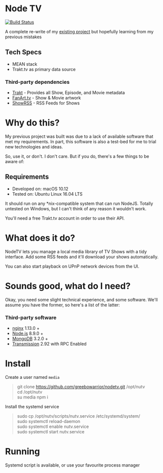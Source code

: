 # Node TV

[![Build Status](https://travis-ci.org/greebowarrior/nodetv.svg?branch=1.1.0)](https://travis-ci.org/greebowarrior/nodetv)

A complete re-write of my [existing project](https://github.com/greebowarrior/nessa)
but hopefully learning from my previous mistakes

## Tech Specs

- MEAN stack
- Trakt.tv as primary data source

### Third-party dependencies

- [Trakt](https://trakt.tv) - Provides all Show, Episode, and Movie metadata
- [FanArt.tv](https://fanart.tc) - Show & Movie artwork
- [ShowRSS](https://showrss.com) - RSS Feeds for Shows


# Why do this?

My previous project was built was due to a lack of available software that met my requirements.
In part, this software is also a test-bed for me to trial new technologies and ideas.

So, use it, or don't. I don't care. But if you do, there's a few things to be aware of:

## Requirements

- Developed on: macOS 10.12
- Tested on: Ubuntu Linux 16.04 LTS

It should run on any *nix-compatible system that can run NodeJS.
Totally untested on Windows, but I can't think of any reason it wouldn't work.

You'll need a free Trakt.tv account in order to use their API.

# What does it do?

NodeTV lets you manage a local media library of TV Shows with a tidy interface. Add some RSS feeds and it'll download your shows automatically.

You can also start playback on UPnP network devices from the UI.

# Sounds good, what do I need?

Okay, you need some slight technical experience, and some software. We'll assume you have the former, so here's a list of the latter:

### Third-party software

- [nginx](https://nginx.org) 1.13.0 +
- [Node.js](https://nodejs.org) 8.9.0 +
- [MongoDB](https://mongodb.org) 3.2.0 +
- [Transmission](https://transmissionbt.com) 2.92 with RPC Enabled

# Install

Create a user named `media`

> git clone https://github.com/greebowarrior/nodetv.git /opt/nutv  
> cd /opt/nutv  
> su media
> npm i



Install the systemd service

> sudo cp /opt/nutv/scripts/nutv.service /etc/systemd/system/  
> sudo systemctl reload-daemon  
> sudo systemctl enable nutv.service  
> sudo systemctl start nutv.service  

# Running

Systemd script is available, or use your favourite process manager
